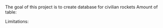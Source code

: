 The goal of this project is to create database for civilian rockets
Amount of table: 


Limitations:
